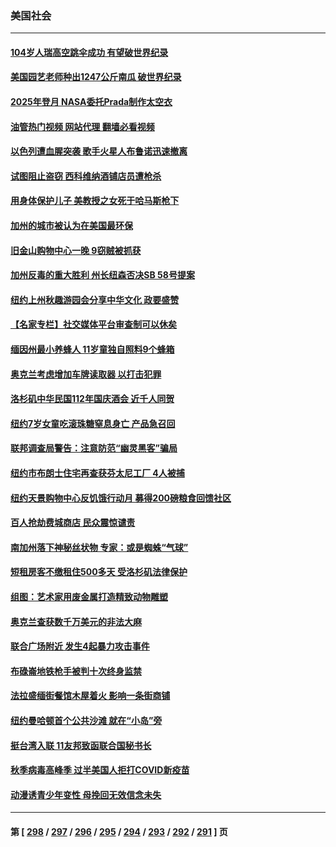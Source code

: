 ### 美国社会
---
#### [104岁人瑞高空跳伞成功 有望破世界纪录](../../pages/ncid1078160/n14092132.md?10110845) 
#### [美国园艺老师种出1247公斤南瓜 破世界纪录](../../pages/ncid1078160/n14092008.md?10110845) 
#### [2025年登月 NASA委托Prada制作太空衣](../../pages/ncid1078160/n14091356.md?10110845) 
#### [油管热门视频 网站代理 翻墙必看视频](http://138.2.39.72:81/youtube.html?epic-marker?10110845)
#### [以色列遭血腥突袭 歌手火星人布鲁诺迅速撤离](../../pages/ncid1078160/n14091662.md?10110845) 
#### [试图阻止盗窃 西科维纳酒铺店员遭枪杀](../../pages/ncid1078160/n14091669.md?10110845) 
#### [用身体保护儿子 美教授之女死于哈马斯枪下](../../pages/ncid1078160/n14091683.md?10110845) 
#### [加州的城市被认为在美国最环保](../../pages/ncid1078160/n14091362.md?10110845) 
#### [旧金山购物中心一晚 9窃贼被抓获](../../pages/ncid1078160/n14091289.md?10110845) 
#### [加州反毒的重大胜利 州长纽森否决SB 58号提案](../../pages/ncid1078160/n14091175.md?10110845) 
#### [纽约上州秋趣游园会分享中华文化 政要盛赞](../../pages/ncid1078160/n14090634.md?10110845) 
#### [【名家专栏】社交媒体平台审查制可以休矣](../../pages/ncid1078160/n14090331.md?10110845) 
#### [缅因州最小养蜂人 11岁童独自照料9个蜂箱](../../pages/ncid1078160/n14090267.md?10110845) 
#### [奥克兰考虑增加车牌读取器 以打击犯罪](../../pages/ncid1078160/n14090165.md?10110845) 
#### [洛杉矶中华民国112年国庆酒会 近千人同贺](../../pages/ncid1078160/n14090136.md?10110845) 
#### [纽约7岁女童吃滚珠糖窒息身亡 产品急召回](../../pages/ncid1078160/n14090076.md?10110845) 
#### [联邦调查局警告：注意防范“幽灵黑客”骗局](../../pages/ncid1078160/n14090107.md?10110845) 
#### [纽约市布朗士住宅再查获芬太尼工厂 4人被捕](../../pages/ncid1078160/n14090080.md?10110845) 
#### [纽约天景购物中心反饥饿行动月 募得200磅粮食回馈社区](../../pages/ncid1078160/n14090086.md?10110845) 
#### [百人抢劫费城商店 民众震惊谴责](../../pages/ncid1078160/n14089902.md?10110845) 
#### [南加州落下神秘丝状物 专家：或是蜘蛛“气球”](../../pages/ncid1078160/n14089951.md?10110845) 
#### [短租房客不缴租住500多天 受洛杉矶法律保护](../../pages/ncid1078160/n14089944.md?10110845) 
#### [组图：艺术家用废金属打造精致动物雕塑](../../pages/ncid1078160/n14089489.md?10110845) 
#### [奥克兰查获数千万美元的非法大麻](../../pages/ncid1078160/n14089464.md?10110845) 
#### [联合广场附近 发生4起暴力攻击事件](../../pages/ncid1078160/n14089460.md?10110845) 
#### [布碌崙地铁枪手被判十次终身监禁](../../pages/ncid1078160/n14089319.md?10110845) 
#### [法拉盛缅街餐馆木屋着火 影响一条街商铺](../../pages/ncid1078160/n14089329.md?10110845) 
#### [纽约曼哈顿首个公共沙滩 就在“小岛”旁](../../pages/ncid1078160/n14089325.md?10110845) 
#### [挺台湾入联 11友邦致函联合国秘书长](../../pages/ncid1078160/n14089337.md?10110845) 
#### [秋季病毒高峰季 过半美国人拒打COVID新疫苗](../../pages/ncid1078160/n14089202.md?10110845) 
#### [动漫诱青少年变性 母挽回无效信念未失](../../pages/ncid1078160/n14089106.md?10110845) 

---
#### 第 [ [298](./298.md?10110845) / [297](./297.md?10110845) / [296](./296.md?10110845) / [295](./295.md?10110845) / [294](./294.md?10110845) / [293](./293.md?10110845) / [292](./292.md?10110845) / [291](./291.md?10110845) ] 页
